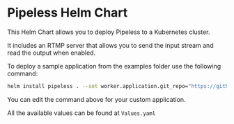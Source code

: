 # Pipeless Helm Chart

This Helm Chart allows you to deploy Pipeless to a Kubernetes cluster.

It includes an RTMP server that allows you to send the input stream and read the output when enabled.

To deploy a sample application from the examples folder use the following command:

```bash
helm install pipeless . --set worker.application.git_repo="https://github.com/pipeless-ai/pipeless.git",worker.application.subPath="examples/onnx-yolo",worker.plugins.order="draw",worker.inference.model_uri="file:///app/yolov8n.onnx" --set worker.inference.image_shape_format="channels\,height\,width"
```

You can edit the command above for your custom application.

All the available values can be found at `Values.yaml`